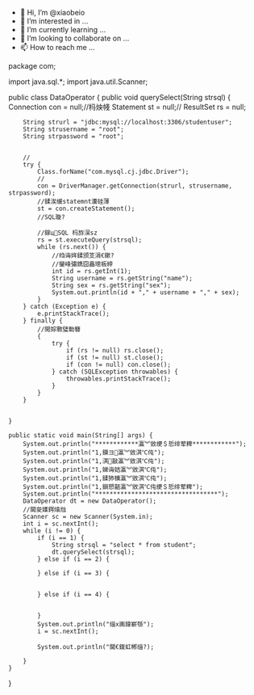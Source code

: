 - 👋 Hi, I’m @xiaobeio
- 👀 I’m interested in ...
- 🌱 I’m currently learning ...
- 💞️ I’m looking to collaborate on ...
- 📫 How to reach me ...

<!---
xiaobeio/xiaobeio is a ✨ special ✨ repository because its `README.md` (this file) appears on your GitHub profile.
You can click the Preview link to take a look at your changes.
--->
package com;

import java.sql.*;
import java.util.Scanner;

public class DataOperator {
    public void querySelect(String strsql) {
        Connection con = null;//杩炴帴
        Statement st = null;//
        ResultSet rs = null;

        String strurl = "jdbc:mysql://localhost:3306/studentuser";
        String strusername = "root";
        String strpassword = "root";


        //
        try {
            Class.forName("com.mysql.cj.jdbc.Driver");
            //
            con = DriverManager.getConnection(strurl, strusername, strpassword);
            //鍒涘缓statemnt瀵硅薄
            st = con.createStatement();
            //SQL璇?

            //鎵цSQL 杩斿洖sz
            rs = st.executeQuery(strsql);
            while (rs.next()) {
                //绉诲姩鍒颁笅涓€鏉?
                //鑾峰彇鎸囧畾璁板綍
                int id = rs.getInt(1);
                String username = rs.getString("name");
                String sex = rs.getString("sex");
                System.out.println(id + "," + username + "," + sex);
            }
        } catch (Exception e) {
            e.printStackTrace();
        } finally {
            //閲婃斁璧勬簮
            {
                try {
                    if (rs != null) rs.close();
                    if (st != null) st.close();
                    if (con != null) con.close();
                } catch (SQLException throwables) {
                    throwables.printStackTrace();
                }
            }
        }


    }

    public static void main(String[] args) {
        System.out.println("************瀛︾敓绠＄悊绯荤粺************");
        System.out.println("1,鏌ヨ瀛︾敓淇℃伅");
        System.out.println("1,淇敼瀛︾敓淇℃伅");
        System.out.println("1,娣诲姞瀛︾敓淇℃伅");
        System.out.println("1,鍒犻櫎瀛︾敓淇℃伅");
        System.out.println("1,鎻愬嚭瀛︾敓淇℃伅绠＄悊绯荤粺");
        System.out.println("**********************************");
        DataOperator dt = new DataOperator();
        //閫夋嫨鍔熻兘
        Scanner sc = new Scanner(System.in);
        int i = sc.nextInt();
        while (i != 0) {
            if (i == 1) {
                String strsql = "select * from student";
                dt.querySelect(strsql);
            } else if (i == 2) {

            } else if (i == 3) {


            } else if (i == 4) {


            }
            System.out.println("缁х画鎿嶄綔");
            i = sc.nextInt();

            System.out.println("閫€鍑虹郴缁?);

        }
    }
}
